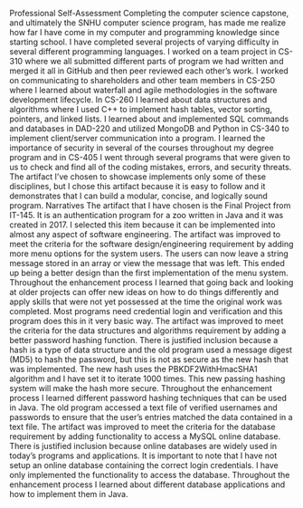 Professional Self-Assessment
	Completing the computer science capstone, and ultimately the SNHU computer science program, has made me realize how far I have come in my computer and programming knowledge since starting school. I have completed several projects of varying difficulty in several different programming languages. I worked on a team project in CS-310 where we all submitted different parts of program we had written and merged it all in GitHub and then peer reviewed each other’s work. I worked on communicating to shareholders and other team members in CS-250 where I learned about waterfall and agile methodologies in the software development lifecycle. In CS-260 I learned about data structures and algorithms where I used C++ to implement hash tables, vector sorting, pointers, and linked lists. I learned about and implemented SQL commands and databases in DAD-220 and utilized MongoDB and Python in CS-340 to implement client/server communication into a program. I learned the importance of security in several of the courses throughout my degree program and in CS-405 I went through several programs that were given to us to check and find all of the coding mistakes, errors, and security threats. The artifact I’ve chosen to showcase implements only some of these disciplines, but I chose this artifact because it is easy to follow and it demonstrates that I can build a modular, concise, and logically sound program.
Narratives
	The artifact that I have chosen is the Final Project from IT-145. It is an authentication program for a zoo written in Java and it was created in 2017. I selected this item because it can be implemented into almost any aspect of software engineering. The artifact was improved to meet the criteria for the software design/engineering requirement by adding more menu options for the system users. The users can now leave a string message stored in an array or view the message that was left. This ended up being a better design than the first implementation of the menu system. Throughout the enhancement process I learned that going back and looking at older projects can offer new ideas on how to do things differently and apply skills that were not yet possessed at the time the original work was completed. Most programs need credential login and verification and this program does this in it very basic way. The artifact was improved to meet the criteria for the data structures and algorithms requirement by adding a better password hashing function. There is justified inclusion because a hash is a type of data structure and the old program used a message digest (MD5) to hash the password, but this is not as secure as the new hash that was implemented. The new hash uses the PBKDF2WithHmacSHA1 algorithm and I have set it to iterate 1000 times. This new passing hashing system will make the hash more secure. Throughout the enhancement process I learned different password hashing techniques that can be used in Java. The old program accessed a text file of verified usernames and passwords to ensure that the user’s entries matched the data contained in a text file. The artifact was improved to meet the criteria for the database requirement by adding functionality to access a MySQL online database. There is justified inclusion because online databases are widely used in today’s programs and applications. It is important to note that I have not setup an online database containing the correct login credentials. I have only implemented the functionality to access the database. Throughout the enhancement process I learned about different database applications and how to implement them in Java.
